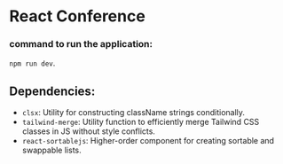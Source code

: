 # React Conference

### command to run the application:
 `npm run dev`.


## Dependencies:
- `clsx`: Utility for constructing className strings conditionally.
- `tailwind-merge`: Utility function to efficiently merge Tailwind CSS classes in JS without style conflicts.
- `react-sortablejs`: Higher-order component for creating sortable and swappable lists.
